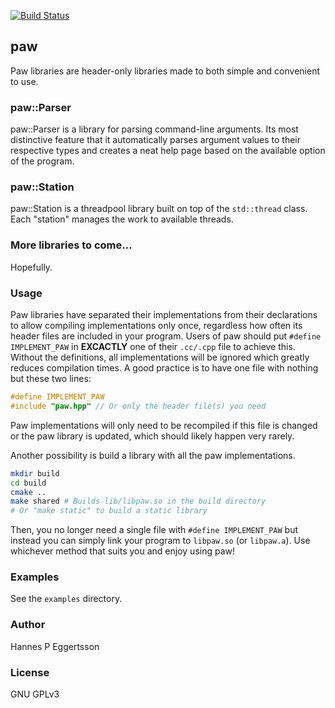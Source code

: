[![Build Status](https://travis-ci.org/hannespetur/paw.svg?branch=master)](https://travis-ci.org/hannespetur/paw)

## paw
Paw libraries are header-only libraries made to both simple and convenient to use.

### paw::Parser
paw::Parser is a library for parsing command-line arguments. Its most distinctive feature that it automatically parses argument values to their respective types and creates a neat help page based on the available option of the program.

### paw::Station
paw::Station is a threadpool library built on top of the `std::thread` class. Each "station" manages the work to available threads.

### More libraries to come...
Hopefully.

### Usage
Paw libraries have separated their implementations from their declarations to allow compiling implementations only once, regardless how often its header files are included in your program. Users of paw should put `#define IMPLEMENT_PAW` in **EXCACTLY** one of their `.cc/.cpp` file to achieve this. Without the definitions, all implementations will be ignored which greatly reduces compilation times. A good practice is to have one file with nothing but these two lines:
```cpp
#define IMPLEMENT_PAW
#include "paw.hpp" // Or only the header file(s) you need
```
Paw implementations will only need to be recompiled if this file is changed or the paw library is updated, which should likely happen very rarely.

Another possibility is build a library with all the paw implementations.
```sh
mkdir build
cd build
cmake ..
make shared # Builds lib/libpaw.so in the build directory
# Or "make static" to build a static library
```
Then, you no longer need a single file with `#define IMPLEMENT_PAW` but instead you can simply link your program to `libpaw.so` (or `libpaw.a`). Use whichever method that suits you and enjoy using paw!

### Examples
See the `examples` directory.

### Author
Hannes P Eggertsson

### License
GNU GPLv3
